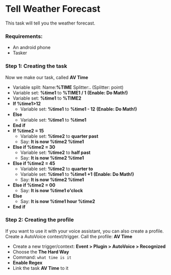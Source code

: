 # Tell Weather Forecast
This task will tell you the weather forecast.

### Requirements:
- An android phone
- Tasker

### Step 1: Creating the task
Now we make our task, called **AV Time**
- Variable split: Name:**%TIME** Splitter:**.** (Splitter: point)
- Variable set: **%time1** to **%TIME1 / 1** **(Enable: Do Math!)**
- Variable set: **%time1** to **%TIME2**
- **If %time1>12**
  - Variable set: **%time1** to **%time1 - 12** **(Enable: Do Math!)**
- **Else**
  - Variable set: **%time1** to **%time1**
- **End if**
- **If %time2 = 15**
  - Variable set: **%time2** to **quarter past**
  - Say: **It is now %time2 %time1**
- **Else if %time2 = 30**
  - Variable set: **%time2** to **half past**
  - Say: **It is now %time2 %time1**
- **Else if %time2 = 45**
  - Variable set: **%time2** to **quarter to**
  - Variable set: **%time1** to **%time1 +1** **(Enable: Do Math!)**
  - Say: **It is now %time2 %time1**
- **Else if %time2 = 00**  
  - Say: **It is now %time1 o'clock**
- **Else**
  - Say: **It is now %time1 hour %time2**
- **End if**
  
### Step 2: Creating the profile
If you want to use it with your voice assistant, you can also create a profile. Create a AutoVoice context/trigger.
Call the profile: **AV Time**
- Create a new trigger/context: **Event > Plugin > AutoVoice > Recognized**
- Choose the **The Hard Way**
- Command: ```what time is it```
- **Enable Regex**
- Link the task **AV Time** to it
